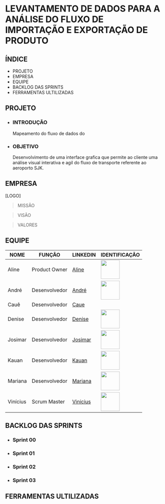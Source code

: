 <p align = "center">
 
# LEVANTAMENTO DE DADOS PARA A ANÁLISE DO FLUXO DE IMPORTAÇÃO E EXPORTAÇÃO DE PRODUTO

## ÍNDICE

 + PROJETO 
 + EMPRESA
 + EQUIPE
 + BACKLOG DAS SPRINTS
 + FERRAMENTAS ULTILIZADAS
   

</p>

## PROJETO

- ### INTRODUÇÃO
   Mapeamento do fluxo de dados do
  
- ### OBJETIVO
   Desenvolvimento de uma interface grafica que permite ao cliente uma análise visual interativa e agil do fluxo de transporte referente ao aeroporto SJK.

## EMPRESA

[LOGO]
 
 > MISSÃO

 > VISÃO

 > VALORES

## EQUIPE

|NOME | FUNÇÃO | LINKEDIN | IDENTIFICAÇÃO |
|-----|--------|----------|---------------|
| Aline | Product Owner | [Aline]() |<img src= "" width="60px"> |
| André | Desenvolvedor | [André]() | <img src= "" width="60px"> |
| Cauê | Desenvolvedor | [Caue]()| | <img src= "" width="60px"> |
| Denise | Desenvolvedor | [Denise]() | <img src= "" width="60px"> |
| Josimar | Desenvolvedor | [Josimar]() | <img src= "" width="60px"> |
| Kauan | Desenvolvedor | [Kauan]() | <img src= "" width="60px"> | 
| Mariana | Desenvolvedor | [Mariana](https://www.linkedin.com/in/marianac%C3%A1ssia/) |<img src= "" width="60px"> |
| Vinícius | Scrum Master | [Vinicius]() |<img src= "" width="60px"> |

## BACKLOG DAS SPRINTS

- ### Sprint 00
- ### Sprint 01
- ### Sprint 02
- ### Sprint 03



## FERRAMENTAS ULTILIZADAS 
